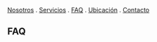 [Nosotros](./nosotros.md) . [Servicios](./servicios.md) . [FAQ](./FAQ.md) . [Ubicación](./ubicacion.md) . [Contacto](./contacto.md)

## FAQ
